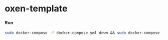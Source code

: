 # oxen-template
#### Run
```sh
sudo docker-compose -f docker-compose.yml down && sudo docker-compose -f docker-compose.yml 
```
